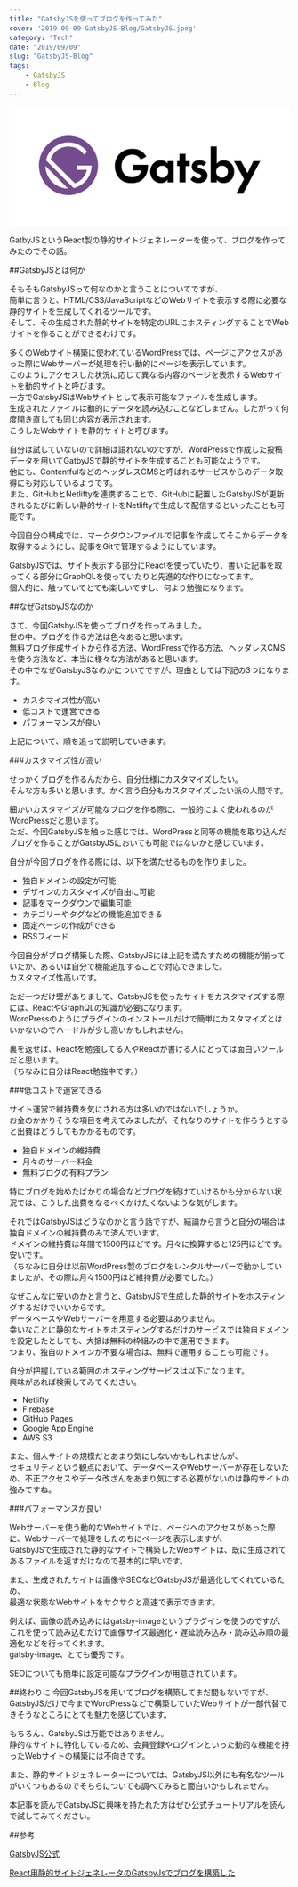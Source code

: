 ```yaml
---
title: "GatsbyJSを使ってブログを作ってみた"
cover: '2019-09-09-GatsbyJS-Blog/GatsbyJS.jpeg'
category: "Tech"
date: "2019/09/09"
slug: "GatsbyJS-Blog"
tags:
    - GatsbyJS
    - Blog
---
```


![Chinese Salty Egg](./GatsbyJS.jpeg)

GatbyJSというReact製の静的サイトジェネレーターを使って、ブログを作ってみたのでその話。

##GatsbyJSとは何か

そもそもGatsbyJSって何なのかと言うことについてですが、  
簡単に言うと、HTML/CSS/JavaScriptなどのWebサイトを表示する際に必要な静的サイトを生成してくれるツールです。  
そして、その生成された静的サイトを特定のURLにホスティングすることでWebサイトを作ることができるわけです。  

多くのWebサイト構築に使われているWordPressでは、ページにアクセスがあった際にWebサーバーが処理を行い動的にページを表示しています。  
このようにアクセスした状況に応じて異なる内容のページを表示するWebサイトを動的サイトと呼びます。  
一方でGatsbyJSはWebサイトとして表示可能なファイルを生成します。  
生成されたファイルは動的にデータを読み込むことなどしません。したがって何度開き直しても同じ内容が表示されます。  
こうしたWebサイトを静的サイトと呼びます。

自分は試していないので詳細は語れないのですが、WordPressで作成した投稿データを用いてGatbyJSで静的サイトを生成することも可能なようです。  
他にも、ContentfulなどのヘッダレスCMSと呼ばれるサービスからのデータ取得にも対応しているようです。  
また、GitHubとNetliftyを連携することで、GitHubに配置したGatsbyJSが更新されるたびに新しい静的サイトをNetliftyで生成して配信するといったことも可能です。

今回自分の構成では、マークダウンファイルで記事を作成してそこからデータを取得するようにし、記事をGitで管理するようにしています。

GatsbyJSでは、サイト表示する部分にReactを使っていたり、書いた記事を取ってくる部分にGraphQLを使っていたりと先進的な作りになってます。  
個人的に、触っていてとても楽しいですし、何より勉強になります。

##なぜGatsbyJSなのか

さて、今回GatsbyJSを使ってブログを作ってみました。  
世の中、ブログを作る方法は色々あると思います。  
無料ブログ作成サイトから作る方法、WordPressで作る方法、ヘッダレスCMSを使う方法など、本当に様々な方法があると思います。  
その中でなぜGatsbyJSなのかについてですが、理由としては下記の3つになります。

- カスタマイズ性が高い
- 低コストで運営できる
- パフォーマンスが良い

上記について、順を追って説明していきます。

###カスタマイズ性が高い

せっかくブログを作るんだから、自分仕様にカスタマイズしたい。  
そんな方も多いと思います。かく言う自分もカスタマイズしたい派の人間です。

細かいカスタマイズが可能なブログを作る際に、一般的によく使われるのがWordPressだと思います。  
ただ、今回GatsbyJSを触った感じでは、WordPressと同等の機能を取り込んだブログを作ることがGatsbyJSにおいても可能ではないかと感じています。

自分が今回ブログを作る際には、以下を満たせるものを作りました。

- 独自ドメインの設定が可能
- デザインのカスタマイズが自由に可能
- 記事をマークダウンで編集可能
- カテゴリーやタグなどの機能追加できる
- 固定ページの作成ができる
- RSSフィード

今回自分がブログ構築した際、GatsbyJSには上記を満たすための機能が揃っていたか、あるいは自分で機能追加することで対応できました。  
カスタマイズ性高いです。

ただ一つだけ壁がありまして、GatsbyJSを使ったサイトをカスタマイズする際には、ReactやGraphQLの知識が必要になります。  
WordPressのようにプラグインのインストールだけで簡単にカスタマイズとはいかないのでハードルが少し高いかもしれません。

裏を返せば、Reactを勉強してる人やReactが書ける人にとっては面白いツールだと思います。  
（ちなみに自分はReact勉強中です。）

###低コストで運営できる

サイト運営で維持費を気にされる方は多いのではないでしょうか。  
お金のかかりそうな項目を考えてみましたが、それなりのサイトを作ろうとすると出費はどうしてもかかるものです。

- 独自ドメインの維持費
- 月々のサーバー料金
- 無料ブログの有料プラン

特にブログを始めたばかりの場合などブログを続けていけるかも分からない状況では、こうした出費をなるべくかけたくないような気がします。  

それではGatsbyJSはどうなのかと言う話ですが、結論から言うと自分の場合は独自ドメインの維持費のみで済んでいます。  
ドメインの維持費は年間で1500円ほどです。月々に換算すると125円ほどです。安いです。  
（ちなみに自分は以前WordPress製のブログをレンタルサーバーで動かしていましたが、その際は月々1500円ほど維持費が必要でした。）

なぜこんなに安いのかと言うと、GatsbyJSで生成した静的サイトをホスティングするだけでいいからです。  
データベースやWebサーバーを用意する必要はありません。  
幸いなことに静的なサイトをホスティングするだけのサービスでは独自ドメインを設定したとしても、大抵は無料の枠組みの中で運用できます。  
つまり、独自のドメインが不要な場合は、無料で運用することも可能です。

自分が把握している範囲のホスティングサービスは以下になります。  
興味があれば検索してみてください。

- Netlifty
- Firebase
- GitHub Pages
- Google App Engine
- AWS S3

また、個人サイトの規模だとあまり気にしないかもしれませんが、  
セキュリティという観点において、データベースやWebサーバーが存在しないため、不正アクセスやデータ改ざんをあまり気にする必要がないのは静的サイトの強みですね。

###パフォーマンスが良い

Webサーバーを使う動的なWebサイトでは、ページへのアクセスがあった際に、Webサーバーで処理をしたのちにページを表示しますが、  
GatsbyJSで生成された静的なサイトで構築したWebサイトは、既に生成されてあるファイルを返すだけなので基本的に早いです。

また、生成されたサイトは画像やSEOなどGatsbyJSが最適化してくれているため、  
最適な状態なWebサイトをサクサクと高速で表示できます。

例えば、画像の読み込みにはgatsby-imageというプラグインを使うのですが、  
これを使って読み込むだけで画像サイズ最適化・遅延読み込み・読み込み順の最適化などを行ってくれます。  
gatsby-image、とても優秀です。

SEOについても簡単に設定可能なプラグインが用意されています。

##終わりに
今回GatsbyJSを用いてブログを構築してまだ間もないですが、  
GatsbyJSだけで今までWordPressなどで構築していたWebサイトが一部代替できそうなところにとても魅力を感じています。

もちろん、GatsbyJSは万能ではありません。  
静的なサイトに特化しているため、会員登録やログインといった動的な機能を持ったWebサイトの構築には不向きです。

また、静的サイトジェネレーターについては、GatsbyJS以外にも有名なツールがいくつもあるのでそちらについても調べてみると面白いかもしれません。

本記事を読んでGatsbyJSに興味を持たれた方はぜひ公式チュートリアルを読んで試してみてください。

##参考

[GatsbyJS公式](https://www.gatsbyjs.org)

[React用静的サイトジェネレータのGatsbyJsでブログを構築した](https://tsukamon.com/blogs/2)
